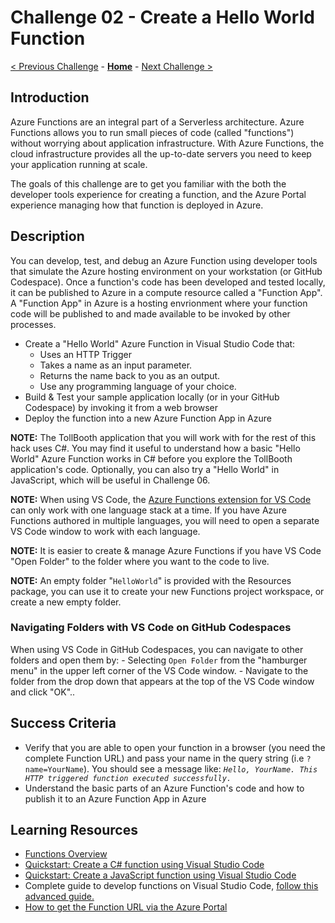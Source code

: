 # Challenge 02 - Create a Hello World Function

[< Previous Challenge](./Challenge-01.md) - **[Home](../README.md)** - [Next Challenge >](./Challenge-03.md)

## Introduction

Azure Functions are an integral part of a Serverless architecture.  Azure Functions allows you to run small pieces of code (called "functions") without worrying about application infrastructure. With Azure Functions, the cloud infrastructure provides all the up-to-date servers you need to keep your application running at scale.

The goals of this challenge are to get you familiar with the both the developer tools experience for creating a function, and the Azure Portal experience managing how that function is deployed in Azure.

## Description

You can develop, test, and debug an Azure Function using developer tools that simulate the Azure hosting environment on your workstation (or GitHub Codespace). Once a function's code has been developed and tested locally, it can be published to Azure in a compute resource called a "Function App".  A "Function App" in Azure is a hosting envrionment where your function code will be published to and made available to be invoked by other processes.

- Create a "Hello World" Azure Function in Visual Studio Code that:
    - Uses an HTTP Trigger
    - Takes a name as an input parameter.
    - Returns the name back to you as an output.
    - Use any programming language of your choice.
- Build & Test your sample application locally (or in your GitHub Codespace) by invoking it from a web browser
- Deploy the function into a new Azure Function App in Azure
  
**NOTE:** The TollBooth application that you will work with for the rest of this hack uses C#. You may find it useful to understand how a basic "Hello World" Azure Function works in C# before you explore the TollBooth application's code. Optionally, you can also try a "Hello World" in JavaScript, which will be useful in Challenge 06.

**NOTE:** When using VS Code, the [Azure Functions extension for VS Code](https://marketplace.visualstudio.com/items?itemName=ms-azuretools.vscode-azurefunctions&ssr=false#overview) can only work with one language stack at a time. If you have Azure Functions authored in multiple languages, you will need to open a separate VS Code window to work with each language.

**NOTE:** It is easier to create & manage Azure Functions if you have VS Code "Open Folder" to the folder where you want to the code to live.

**NOTE:** An empty folder "`HelloWorld`" is provided with the Resources package, you can use it to create your new Functions project workspace, or create a new empty folder.

### Navigating Folders with VS Code on GitHub Codespaces

When using VS Code in GitHub Codespaces, you can navigate to other folders and open them by:
    - Selecting `Open Folder` from the "hamburger menu" in the upper left corner of the VS Code window.
    - Navigate to the folder from the drop down that appears at the top of the VS Code window and click "OK"..

## Success Criteria

- Verify that you are able to open your function in a browser (you need the complete Function URL) and pass your name in the query string (i.e `?name=YourName`). You should see a message like:
*`Hello, YourName. This HTTP triggered function executed successfully.`*
- Understand the basic parts of an Azure Function's code and how to publish it to an Azure Function App in Azure

## Learning Resources

- [Functions Overview](https://docs.microsoft.com/azure/azure-functions/functions-overview)
- [Quickstart: Create a C# function using Visual Studio Code](https://learn.microsoft.com/en-us/azure/azure-functions/create-first-function-vs-code-csharp)
- [Quickstart: Create a JavaScript function using Visual Studio Code](https://learn.microsoft.com/en-us/azure/azure-functions/create-first-function-vs-code-node?pivots=nodejs-model-v4)
- Complete guide to develop functions on Visual Studio Code, [follow this advanced guide.](https://docs.microsoft.com/en-us/azure/azure-functions/functions-develop-vs-code?tabs=csharp)
- [How to get the Function URL via the Azure Portal](https://learn.microsoft.com/en-us/azure/azure-functions/functions-create-function-app-portal?pivots=programming-language-javascript#test-the-function)
